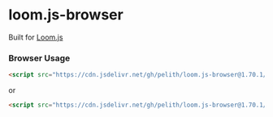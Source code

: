 # loom.js-browser

Built for [Loom.js](https://github.com/loomnetwork/loom-js)

### Browser Usage

```html
<script src="https://cdn.jsdelivr.net/gh/pelith/loom.js-browser@1.70.1/dist/loom.umd.js"></script>
```

or

```html
<script src="https://cdn.jsdelivr.net/gh/pelith/loom.js-browser@1.70.1/dist/loom.umd.min.js"></script>
```
